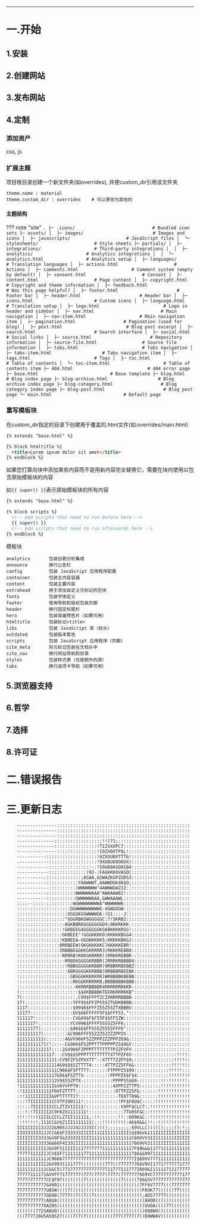-----
###  ###

# 一.开始 #

## 1.安装 ##
## 2.创建网站 ##
## 3.发布网站 ##
## 4.定制 ##

### 添加资产 ###
css, js
### 扩展主题 ###
项目根目录创建一个新文件夹(如overrides), 并使custom_dir引用该文件夹

	theme.name : material
	theme.custom_dir : overrides	# 可以更改为其他的
#### 主题结构 ####
??? note "site"
	```
	.
	├─ .icons/                             # Bundled icon sets
	├─ assets/
	│  ├─ images/                          # Images and icons
	│  ├─ javascripts/                     # JavaScript files
	│  └─ stylesheets/                     # Style sheets
	├─ partials/
	│  ├─ integrations/                    # Third-party integrations
	│  │  ├─ analytics/                    # Analytics integrations
	│  │  └─ analytics.html                # Analytics setup
	│  ├─ languages/                       # Translation languages
	│  ├─ actions.html                     # Actions
	│  ├─ comments.html                    # Comment system (empty by default)
	│  ├─ consent.html                     # Consent
	│  ├─ content.html                     # Page content
	│  ├─ copyright.html                   # Copyright and theme information
	│  ├─ feedback.html                    # Was this page helpful?
	│  ├─ footer.html                      # Footer bar
	│  ├─ header.html                      # Header bar
	│  ├─ icons.html                       # Custom icons
	│  ├─ language.html                    # Translation setup
	│  ├─ logo.html                        # Logo in header and sidebar
	│  ├─ nav.html                         # Main navigation
	│  ├─ nav-item.html                    # Main navigation item
	│  ├─ pagination.html                  # Pagination (used for blog)
	│  ├─ post.html                        # Blog post excerpt
	│  ├─ search.html                      # Search interface
	│  ├─ social.html                      # Social links
	│  ├─ source.html                      # Repository information
	│  ├─ source-file.html                 # Source file information
	│  ├─ tabs.html                        # Tabs navigation
	│  ├─ tabs-item.html                   # Tabs navigation item
	│  ├─ tags.html                        # Tags
	│  ├─ toc.html                         # Table of contents
	│  └─ toc-item.html                    # Table of contents item
	├─ 404.html                            # 404 error page
	├─ base.html                           # Base template
	├─ blog.html                           # Blog index page
	├─ blog-archive.html                   # Blog archive index page
	├─ blog-category.html                  # Blog category index page
	├─ blog-post.html                      # Blog post page
	└─ main.html                           # Default page
	```
### 重写模板块 ###
在custom_dir指定的目录下创建用于覆盖的.html文件(如:overrides/main.html)

```html title="overrides/main.html"
{% extends "base.html" %}

{% block htmltitle %}
  <title>Lorem ipsum dolor sit amet</title>
{% endblock %}
```

如果您打算向块中添加某些内容而不是用新内容完全替换它，需要在块内使用以包含原始模板块的内容

如`{{ super() }}`表示原始模板块的所有内容

```html title="overrides/main.html"
{% extends "base.html" %}

{% block scripts %}
  <!-- Add scripts that need to run before here -->
  {{ super() }}
  <!-- Add scripts that need to run afterwards here -->
{% endblock %}
```
模板块

	analytics		包装谷歌分析集成
	announce		换行公告栏
	config			包装 JavaScript 应用程序配置
	container		包装主内容容器
	content			包装主要内容
	extrahead		用于添加自定义元标记的空块
	fonts			包装字体定义
	footer			使用导航和版权包装页脚
	header			换行固定标题栏
	hero			包装英雄预告片（如果可用）
	htmltitle		包装标记<title>
	libs			包装 JavaScript 库（标头）
	outdated		包装版本警告
	scripts			包装 JavaScript 应用程序（页脚）
	site_meta		将元标记包装在文档头中
	site_nav		换行网站导航和目录
	styles			包装样式表（也是额外的源）
	tabs			换行选项卡导航（如果可用）



## 5.浏览器支持 ##
## 6.哲学 ##
## 7.选择 ##
## 8.许可证 ##

# 二.错误报告 #

# 三.更新日志 #

		---------------::::::::::::::::::::::::::::::::::::::::::::::::::
		---------------::::::::::::::::::::::::::::::::::::::::::::::::::
		---------------::::::::::::::::::::::::::::::::::::::::::::::::::
		--------------:::::::::::::::::;!!)71;:::::::::::::::::::::::::::
		--------------::::::::::::::::!7I25XXPC7:::::::::::::::::::::::::
		---------------:::::::::::::::!I9ZX0XTP$L!:::::::::::::::::::::::
		-----------:::::::::::::::::::!4ZXUU0XTTT&!::::::::::::::::::::::
		------------::::::::::::::::::!9XU8UO8O0UX)::::::::::::::::::::::
		------------::::::::::::::::-:!50U88ASD8S84::::::::::::::::::::::
		------------::::::::::::::(92-:FAGKKKOVASDC::::::::::::::::::::::
		-----------:::::::::::::;ASAA,&SWAZKGPZUDS3::::::::::::::::::::::
		-----------::::::::::::YAAWWWT,AAWWOGK46$O;::::::::::::::::::::::
		------------::::::::::)WWWWWWW"4AWWWGW222::::::::::::::::::::::::
		-----------:::::::::::WWWWWWAAA"AWAAAW82!::::::::::::::::::::::::
		-----------:::::::::::GWWWWWAAA,&WWAAAWL:::::::::::::::::::::::::
		::::--::::-::::::::::WGWWWWWWWWA"WWWWWW6:::::::::::::::::::::::::
		::::-:::::::::::::::DGWWWWWWWWWG-XGWGDGW-::::::::::::::::::::::::
		:::::::::::::::::::XGGGKGGWWWWGK:)G1:::-J::::::::::::::::::::::::
		::::::::::::::::::"GGGRBKGWGGGGGC:7!5KRB2::::::::::::::::::::::::
		:::::::::::::::::-AGKBBR6GGGGGGGD4;0KKRKKK-::::::::::::::::::::::
		:::::::::::::::::!GKBEEG4GGGGGGKG68KKKKRGG!::::::::::::::::::::::
		:::::::::::::::::GKBEEE"!GGGKKKK0)KKKKKBGG4::::::::::::::::::::::
		::::::::::::::::!KBBEEA-UGGKKKKK5;KKKKKBKGJ::::::::::::::::::::::
		::::::::::::::::0RRBEEW)GKGKKKKKC)KKKKKEBR!::::::::::::::::::::::
		::::::::::::::::IRBBBE&GKKGKRRRR3)RKKKREBBO::::::::::::::::::::::
		::::::::::::::::-RRRRB)KKKGKRRRR((RRKKREBBR-:::::::::::::::::::::
		:::::::::::::::::-RRBEKGGGGKRBBR(JRRRKRBBBB4:::::::::::::::::::::
		::::::::::::::::::!RBBGGGGGKRBBR)9RBBRRBEBBZ:::::::::::::::::::::
		:::::::::::::::::::6BRGGGGKKRBBB)ORBBBRBEEBK:::::::::::::::::::::
		::::::::::::::::::::GBGGGKKKKKRR)WRBBBBKBEBB:::::::::::::::::::::
		:::::::::::::::::::::RKGGKRRRRRB;BBBBBBBKBBB:::::::::::::::::::::
		:::::::::::::::::::::-KKRRRBBBBR4RRRRRRRKKR-:::::::::::::::::::::
		(::::::::::::::::::::::$$XKBBBBKTEERKRRRKKB":::::::::::::::::::::
		7(::::::::::::::::::::,C99$FFPTZCZXRRRRBBBB-:::::::::::::::::::::
		17(::::::::::::::::::YFF9$$FFZP555ZTUDKBBBB::::::::::::::::::::::
		1117:::::::::::::::::$99$6$FFFZ55Z55ZTXBBBV::::::::::::::::::::::
		11177::::::::::::::::UV$66FFFFF5F$$FFF53,":::::::::::::::::::::::
		111117!:::::::::::::-CV&69$F$F55F$$FF5ZW:::::::::::::::::::::::::
		1111117!::::::::::::YCV996$FFFF5555Z5FF6;::::::::::::::::::::::::
		11111177):::::::::::&96$6$FF555Z5555FFF6"::::::::::::::::::::::::
		111111117):::::::::&C996FFF55ZZZ5ZZZZPPZV-:::::::::::::::::::::::
		1111111111(:::::::4&VV966F5ZZPPPZZZPPPZ69&:::::::::::::::::::::::
		11111111171(!::::-C&966$F5ZPPTTTPPPPPZ5$9&V::::::::::::::::::::::
		1111111111117::::2&V966FZPPPTTTTTTTTPZZFVFV-:::::::::::::::::::::
		11111111111117:::CV$$$5PPPTTTTTTTTTXTTPZF6V-::::::::::::::::!!!!:
		111111111111111:CV9FZF5ZPXXTT"-:XTTTTZZFF$9;:::::::::::::::!!!!!:
		1111111111111114&9$$$5ZTTTT4:::::4TTPZZ5FF6&::::::::::::::!!!!!!:
		111111111111111C966$F5PTTT7:::::::FTPPPZ5$99:::::::::::::!!!!!:::
		111111111111117&9$$F5ZTTX-:::::::::PPPPZ5$F$4::::::::::::!!!!!!!!
		111111111111112V9$55ZPTX-:::::::::::PPPP55$69-::::::::!!:!!!!!!!:
		!111111111111I&V6VVFPT0:::::::::::::4XPPZZTTP5::::::::!!!!!!!!!!!
		:!11111111111F0XFZTTTT:::::::::::::::0TTPZZ5F&:::::::!!!!!!!!!!!!
		:!!111IIIIIII&VPTTTTTI7::::::::::::::-TOXTT09&:::::::!!!!!!!!!!!!
		:::!7IIIIIII1CCVTPZO0111!:::::::::::::!PF$F0U$C:::::!!!!!!!!!!!!!
		:::::7IIIIIIICCLZTZV1II11!:::::::::::::YXPF$CLC7::!!!!!!!!!!!!!!!
		:::!:!7IIIII2C9F6ZX1111111!:::::::::::::7TU05F&C::!!!!!!!!!!!!!!!
		!!!:!!!)1IIILCCCLZ7II111111;:!!:::::::!!::O096&C::!!!!!!!!!!!!!!!
		::!!!!!!;111CC&V$Z1II1111111(:::!!!!!!!!!:46$9&&(!!::!!!!!!!!!!!!
		IIIIIIII13JJ22&965JJJJ4JJJJ3I()(();;;;;;;;;$9VLLC))((();;;;));!;;
		I33333333JJJCC&6$F333333IIIII111II11111III1$$9&V&111IIIIIIIIIIIII
		IIIIIIII3333&V9F5&33333IIIII111111111111111C69VVV31I1111111IIIIII
		IIIIIIII3333&&66F4I33IIII111111111111I111117669VV2111IIIIII111III
		IIIIIIIIIIIJ&V9F51IIII1117777777111111111117F$9&&&117711111111111
		777771111IIJCV$5F711111117711111111111111117$6&&99711111111111111
		11111111111JC9666777777777777777777777777777I$69VV777111111111111
		1111111IIII2&V9931111777(((((((((777((77777776$V9VI17717777771777
		11111111111C&&C5(7717777777777777711777111777I669&I11111711177777
		77777111171&VVFF71777777(777(7777(7777(7777777$69VC77777777777177
		77777777777CC$F97((((((((7(((((((((((((7(((((7$6&5V77777777777777
		77777777777&V601((((((((((((((((((((((((((((((7FF6V7777(((7777777
		77777777777UASW((((7(((((((((((((((((((((((((((FASK77((((((77((((
		77777777777GD88(7777((7((7((7((((((((((((((((((;ADS77777(((((((((
		7777777777(AOU8(((((((((((((((((((()((((((((((((88OD(((()((((((((
		7777777777XAZ0S((((((((((((()(((((()))((((((((((UUOA((((77(((((((
		(((((((772SA8UO)((((((((((((((((((((()((((((((()O08W9((((((((((((
		(((7777J6USAS8S27((((7(7(7((((((((((777(7777(7()D8WWAV)((((((((((